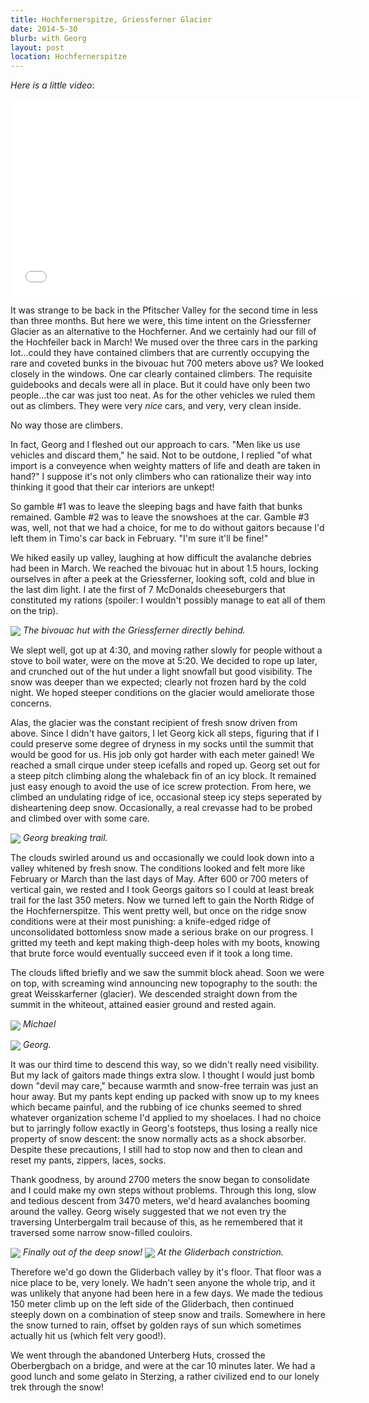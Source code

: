 ```yaml
---
title: Hochfernerspitze, Griessferner Glacier
date: 2014-5-30
blurb: with Georg
layout: post
location: Hochfernerspitze
---
```


_Here is a little video_:

<iframe width="560" height="315" src="//www.youtube.com/embed/oriXcf15IYg"
frameborder="0" allowfullscreen></iframe>

It was strange to be back in the Pfitscher Valley for the second time in less
than three months. But here we were, this time intent on the Griessferner
Glacier as an alternative to the Hochferner. And we certainly had our fill of
the Hochfeiler back in March! We mused over the three cars in the parking
lot...could they have contained climbers that are currently occupying the rare
and coveted bunks in the bivouac hut 700 meters above us? We looked closely in
the windows. One car clearly contained climbers. The requisite guidebooks and
decals were all in place. But it could have only been two people...the car was
just too neat. As for the other vehicles we ruled them out as climbers. They
were very *nice* cars, and very, very clean inside.

No way those are climbers.

In fact, Georg and I fleshed out our approach to cars. "Men like us use vehicles
and discard them," he said. Not to be outdone, I replied "of what import is a
conveyence when weighty matters of life and death are taken in hand?" I suppose
it's not only climbers who can rationalize their way into thinking it good that
their car interiors are unkept!

So gamble #1 was to leave the sleeping bags and have faith that bunks
remained. Gamble #2 was to leave the snowshoes at the car. Gamble #3 was, well,
not that we had a choice, for me to do without gaitors because I'd left them in
Timo's car back in February. "I'm sure it'll be fine!"

We hiked easily up valley, laughing at how difficult the avalanche debries had
been in March. We reached the bivouac hut in about 1.5 hours, locking ourselves
in after a peek at the Griessferner, looking soft, cold and blue in the last dim
light. I ate the first of 7 McDonalds cheeseburgers that constituted my rations
(spoiler: I wouldn't possibly manage to eat all of them on the trip).

<a href="http://www.flickr.com/photos/ripsawridge/14136448637/"><img
align="center" src="http://farm3.static.flickr.com/2934/14136448637_374c370df5_b.jpg"></a>
<i>The bivouac hut with the Griessferner directly behind.</i>

We slept well, got up at 4:30, and moving rather slowly for people without a
stove to boil water, were on the move at 5:20. We decided to rope up later, and
crunched out of the hut under a light snowfall but good visibility. The snow was
deeper than we expected; clearly not frozen hard by the cold night. We hoped
steeper conditions on the glacier would ameliorate those concerns.

Alas, the glacier was the constant recipient of fresh snow driven from
above. Since I didn't have gaitors, I let Georg kick all steps, figuring that if
I could preserve some degree of dryness in my socks until the summit that would
be good for us. His job only got harder with each meter gained! We reached a
small cirque under steep icefalls and roped up. Georg set out for a steep pitch
climbing along the whaleback fin of an icy block. It remained just easy enough
to avoid the use of ice screw protection. From here, we climbed an undulating
ridge of ice, occasional steep icy steps seperated by disheartening deep
snow. Occasionally, a real crevasse had to be probed and climbed over with some
care.

<a href="http://www.flickr.com/photos/ripsawridge/14299845796/"><img
align="center" src="http://farm6.static.flickr.com/5521/14299845796_c25284ba0a_b.jpg"></a>
<i>Georg breaking trail.</i>

The clouds swirled around us and occasionally we could look down into a valley
whitened by fresh snow. The conditions looked and felt more like February or
March than the last days of May. After 600 or 700 meters of vertical gain, we
rested and I took Georgs gaitors so I could at least break trail for the last
350 meters. Now we turned left to gain the North Ridge of the
Hochfernerspitze. This went pretty well, but once on the ridge snow conditions
were at their most punishing: a knife-edged ridge of unconsolidated bottomless
snow made a serious brake on our progress. I gritted my teeth and kept making
thigh-deep holes with my boots, knowing that brute force would eventually
succeed even if it took a long time.

The clouds lifted briefly and we saw the summit block ahead. Soon we were on
top, with screaming wind announcing new topography to the south: the great
Weisskarferner (glacier). We descended straight down from the summit in the
whiteout, attained easier ground and rested again.

<a href="http://www.flickr.com/photos/ripsawridge/14136333999/"><img
align="center" src="http://farm6.static.flickr.com/5119/14136333999_f581d955c4_b.jpg"></a>
<i>Michael</i>

<a href="http://www.flickr.com/photos/ripsawridge/14136378780/"><img
align="center" src="http://farm6.static.flickr.com/5532/14136378780_b9d9489000_b.jpg"></a>
<i>Georg.</i>

It was our third time to descend this way, so we didn't really need
visibility. But my lack of gaitors made things extra slow. I thought I would
just bomb down "devil may care," because warmth and snow-free terrain was just
an hour away. But my pants kept ending up packed with snow up to my knees which
became painful, and the rubbing of ice chunks seemed to shred whatever
organization scheme I'd applied to my shoelaces. I had no choice but to
jarringly follow exactly in Georg's footsteps, thus losing a really nice
property of snow descent: the snow normally acts as a shock absorber. Despite
these precautions, I still had to stop now and then to clean and reset my pants,
zippers, laces, socks.

Thank goodness, by around 2700 meters the snow began to consolidate and I could
make my own steps without problems. Through this long, slow and tedious descent
from 3470 meters, we'd heard avalanches booming around the valley. Georg wisely
suggested that we not even try the traversing Unterbergalm trail because of
this, as he remembered that it traversed some narrow snow-filled couloirs.

<a href="http://www.flickr.com/photos/ripsawridge/14136458427/"><img
align="center" src="http://farm6.static.flickr.com/5563/14136458427_7c74a45da0_b.jpg"></a>
<i>Finally out of the deep snow!</i>
<a href="http://www.flickr.com/photos/ripsawridge/14343193133/"><img
align="center" src="http://farm6.static.flickr.com/5543/14343193133_b21298e4ed_b.jpg"></a>
<i>At the Gliderbach constriction.</i>

Therefore we'd go down the Gliderbach valley by it's floor. That floor was a
nice place to be, very lonely. We hadn't seen anyone the whole trip, and it was
unlikely that anyone had been here in a few days. We made the tedious 150 meter
climb up on the left side of the Gliderbach, then continued steeply down on a
combination of steep snow and trails. Somewhere in here the snow turned to rain,
offset by golden rays of sun which sometimes actually hit us (which felt very
good!).

We went through the abandoned Unterberg Huts, crossed the Oberbergbach on a
bridge, and were at the car 10 minutes later. We had a good lunch and some
gelato in Sterzing, a rather civilized end to our lonely trek through the snow!



